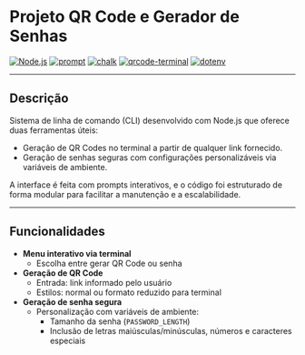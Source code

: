 # Projeto QR Code e Gerador de Senhas

[![Node.js](https://img.shields.io/badge/Node.js-runtime-339933?logo=node.js&style=flat-square)](https://nodejs.org)
[![prompt](https://img.shields.io/badge/prompt-interactive_CLI-026AA7?style=flat-square)](https://www.npmjs.com/package/prompt)
[![chalk](https://img.shields.io/badge/chalk-terminal_colors-4A148C?logo=javascript&style=flat-square)](https://www.npmjs.com/package/chalk)
[![qrcode-terminal](https://img.shields.io/badge/qrcode--terminal-terminal_QR-1A237E?style=flat-square)](https://www.npmjs.com/package/qrcode-terminal)
[![dotenv](https://img.shields.io/badge/dotenv-env_config-444444?logo=dotenv&style=flat-square)](https://www.npmjs.com/package/dotenv)

---

## Descrição

Sistema de linha de comando (CLI) desenvolvido com Node.js que oferece duas ferramentas úteis:

- Geração de QR Codes no terminal a partir de qualquer link fornecido.
- Geração de senhas seguras com configurações personalizáveis via variáveis de ambiente.

A interface é feita com prompts interativos, e o código foi estruturado de forma modular para facilitar a manutenção e a escalabilidade.

---

## Funcionalidades

- **Menu interativo via terminal**
  - Escolha entre gerar QR Code ou senha
- **Geração de QR Code**
  - Entrada: link informado pelo usuário
  - Estilos: normal ou formato reduzido para terminal
- **Geração de senha segura**
  - Personalização com variáveis de ambiente:
    - Tamanho da senha (`PASSWORD_LENGTH`)
    - Inclusão de letras maiúsculas/minúsculas, números e caracteres especiais
